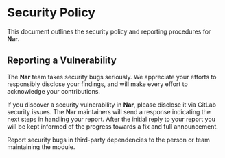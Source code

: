 # Security Policy

This document outlines the security policy and reporting procedures for **Nar**.

## Reporting a Vulnerability

The **Nar** team takes security bugs seriously. We appreciate your efforts to responsibly disclose your findings, and will make every effort to acknowledge your contributions.

If you discover a security vulnerability in **Nar**, please disclose it via GitLab security issues. The **Nar** maintainers will send a response indicating the next steps in handling your report. After the initial reply to your report you will be kept informed of the progress towards a fix and full announcement.

Report security bugs in third-party dependencies to the person or team maintaining the module.
